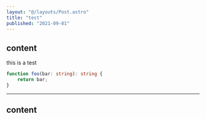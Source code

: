 ```yaml
---
layout: "@/layouts/Post.astro"
title: "test"
published: "2021-09-01"
---
```


## content

this is a test

```typescript
function foo(bar: string): string {
    return bar;
}

```

---

## content
